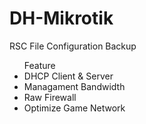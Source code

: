 # DH-Mikrotik
RSC File Configuration Backup

<ul>Feature
  <li>DHCP Client & Server
  <li>Managament Bandwidth
  <li>Raw Firewall
  <li>Optimize Game Network
